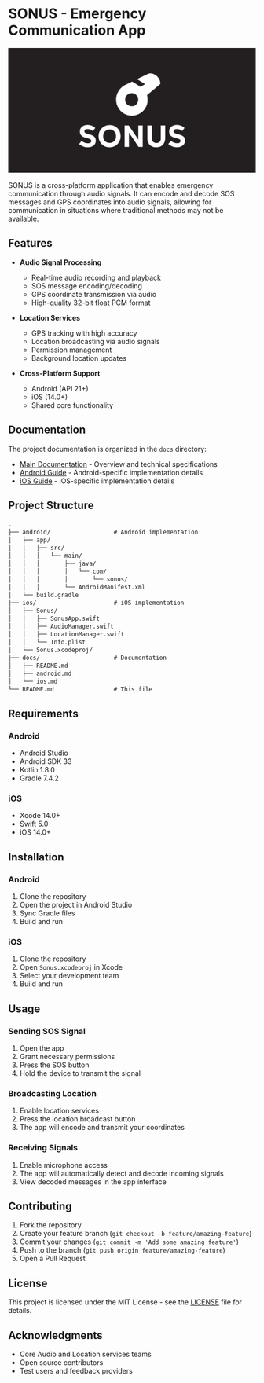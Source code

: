 # SONUS - Emergency Communication App

![SONUS Logo](sonus_logo.svg)

SONUS is a cross-platform application that enables emergency communication through audio signals. It can encode and decode SOS messages and GPS coordinates into audio signals, allowing for communication in situations where traditional methods may not be available.

## Features

- **Audio Signal Processing**
  - Real-time audio recording and playback
  - SOS message encoding/decoding
  - GPS coordinate transmission via audio
  - High-quality 32-bit float PCM format

- **Location Services**
  - GPS tracking with high accuracy
  - Location broadcasting via audio signals
  - Permission management
  - Background location updates

- **Cross-Platform Support**
  - Android (API 21+)
  - iOS (14.0+)
  - Shared core functionality

## Documentation

The project documentation is organized in the `docs` directory:

- [Main Documentation](docs/README.md) - Overview and technical specifications
- [Android Guide](docs/android.md) - Android-specific implementation details
- [iOS Guide](docs/ios.md) - iOS-specific implementation details

## Project Structure

```
.
├── android/                  # Android implementation
│   ├── app/
│   │   ├── src/
│   │   │   └── main/
│   │   │       ├── java/
│   │   │       │   └── com/
│   │   │       │       └── sonus/
│   │   │       └── AndroidManifest.xml
│   └── build.gradle
├── ios/                      # iOS implementation
│   ├── Sonus/
│   │   ├── SonusApp.swift
│   │   ├── AudioManager.swift
│   │   ├── LocationManager.swift
│   │   └── Info.plist
│   └── Sonus.xcodeproj/
├── docs/                     # Documentation
│   ├── README.md
│   ├── android.md
│   └── ios.md
└── README.md                 # This file
```

## Requirements

### Android
- Android Studio
- Android SDK 33
- Kotlin 1.8.0
- Gradle 7.4.2

### iOS
- Xcode 14.0+
- Swift 5.0
- iOS 14.0+

## Installation

### Android
1. Clone the repository
2. Open the project in Android Studio
3. Sync Gradle files
4. Build and run

### iOS
1. Clone the repository
2. Open `Sonus.xcodeproj` in Xcode
3. Select your development team
4. Build and run

## Usage

### Sending SOS Signal
1. Open the app
2. Grant necessary permissions
3. Press the SOS button
4. Hold the device to transmit the signal

### Broadcasting Location
1. Enable location services
2. Press the location broadcast button
3. The app will encode and transmit your coordinates

### Receiving Signals
1. Enable microphone access
2. The app will automatically detect and decode incoming signals
3. View decoded messages in the app interface

## Contributing

1. Fork the repository
2. Create your feature branch (`git checkout -b feature/amazing-feature`)
3. Commit your changes (`git commit -m 'Add some amazing feature'`)
4. Push to the branch (`git push origin feature/amazing-feature`)
5. Open a Pull Request

## License

This project is licensed under the MIT License - see the [LICENSE](LICENSE) file for details.

## Acknowledgments

- Core Audio and Location services teams
- Open source contributors
- Test users and feedback providers
